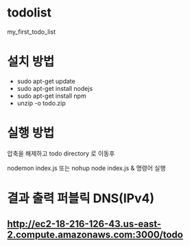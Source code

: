 # todolist
my_first_todo_list

# 설치 방법
- sudo apt-get update
- sudo apt-get install nodejs
- sudo apt-get install npm
- unzip -o todo.zip

# 실행 방법
압축을 해제하고 todo directory 로 이동후

nodemon index.js 
또는
nohup node index.js &
명령어 실행

# 결과 출력 퍼블릭 DNS(IPv4)
http://ec2-18-216-126-43.us-east-2.compute.amazonaws.com:3000/todo
-

